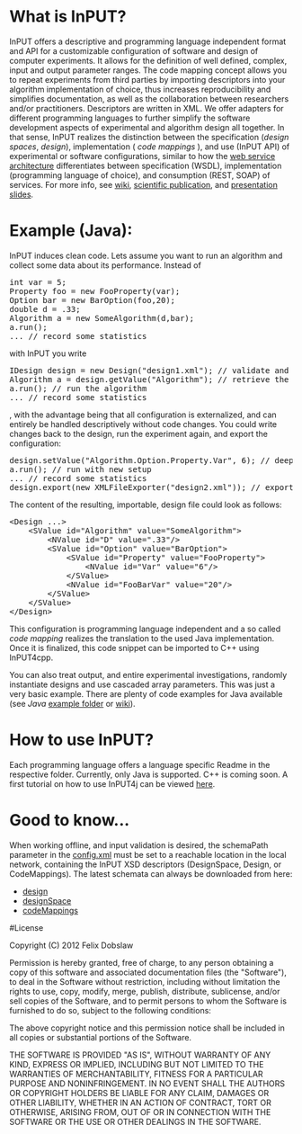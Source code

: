 # What is InPUT?

InPUT offers a descriptive and programming language independent format and API for a customizable configuration of software and design of computer experiments. It allows for the definition of well defined, complex, input and output parameter ranges. The code mapping concept allows you to repeat experiments from third parties by importing descriptors into your algorithm implementation of choice, thus increases reproducibility and simplifies documentation, as well as the collaboration between researchers and/or practitioners. Descriptors are written in XML. We offer adapters for different programming languages to further simplify the software development aspects of experimental and algorithm design all together. In that sense, InPUT realizes the distinction between the specification (*design spaces*, *design*), implementation ( *code mappings* ), and use (InPUT API) of experimental or software configurations, similar to how the [web service architecture](http://en.wikipedia.org/wiki/Web_service) differentiates between specification (WSDL), implementation (programming language of choice), and consumption (REST, SOAP) of services.
For more info, see [wiki](https://github.com/feldob/InPUT/wiki), [scientific publication](http://dl.acm.org/citation.cfm?id=2330784.2330807), and [presentation slides](http://theinput.org/InPUT/input_gecco2012.pdf).

# Example (Java):
InPUT induces clean code. Lets assume you want to run an algorithm and collect some data about its performance. Instead of 

<pre>
int var = 5;
Property foo = new FooProperty(var);
Option bar = new BarOption(foo,20);
double d = .33;
Algorithm a = new SomeAlgorithm(d,bar);
a.run();
... // record some statistics
</pre>

with InPUT you write

<pre>
IDesign design = new Design("design1.xml"); // validate and import a configuration
Algorithm a = design.getValue("Algorithm"); // retrieve the fully initialized object
a.run(); // run the algorithm
... // record some statistics
</pre>

, with the advantage being that all configuration is externalized, and can entirely be handled descriptively without code changes. You could write changes back to the design, run the experiment again, and export the configuration:

<pre>
design.setValue("Algorithm.Option.Property.Var", 6); // deep parameter change (using reflection)
a.run(); // run with new setup
... // record some statistics
design.export(new XMLFileExporter("design2.xml")); // export the new configuration
</pre>

The content of the resulting, importable, design file could look as follows:

<pre>
&lt;Design ...&gt;
	&lt;SValue id="Algorithm" value="SomeAlgorithm"&gt;
		&lt;NValue id="D" value=".33"/&gt;
		&lt;SValue id="Option" value="BarOption"&gt;
			&lt;SValue id="Property" value="FooProperty"&gt;
				&lt;NValue id="Var" value="6"/&gt;
			&lt;/SValue&gt;
			&lt;NValue id="FooBarVar" value="20"/&gt;
		&lt;/SValue&gt;
	&lt;/SValue&gt;
&lt;/Design&gt;
</pre>

This configuration is programming language independent and a so called *code mapping* realizes the translation to the used Java implementation. Once it is finalized, this code snippet can be imported to C++ using InPUT4cpp.

You can also treat output, and entire experimental investigations, randomly instantiate designs and use cascaded array parameters. This was just a very basic example. There are plenty of code examples for Java available (see *Java* [example folder](https://github.com/feldob/InPUT/tree/master/Java/Source#input4j_examples) or [wiki](https://github.com/feldob/InPUT/wiki/Examples)).

# How to use InPUT?

Each programming language offers a language specific Readme in the respective folder. Currently, only Java is supported. C++ is coming soon. A first tutorial on how to use InPUT4j can be viewed [here](http://mutubehd.miun.se/video/742/InPUT+Tutorial+%28Step+1%29).

# Good to know...

When working offline, and input validation is desired, the schemaPath parameter in the [config.xml](https://github.com/feldob/InPUT/blob/master/Java/Source/InPUT4j/src/se/miun/itm/input/config.xml) must be set to a reachable location in the local network,
containing the InPUT XSD descriptors (DesignSpace, Design, or CodeMappings). The latest schemata can always be downloaded from here:

* [design](https://github.com/feldob/InPUT/blob/master/Design.xsd)
* [designSpace](https://github.com/feldob/InPUT/blob/master/DesignSpace.xsd)
* [codeMappings](https://github.com/feldob/InPUT/blob/master/CodeMappings.xsd)

#License

Copyright (C) 2012 Felix Dobslaw

Permission is hereby granted, free of charge, to any person obtaining a copy of this software and associated documentation files (the "Software"), to deal in the Software without restriction, including without limitation the rights to use, copy, modify, merge, publish, distribute, sublicense, and/or sell copies of the Software, and to permit persons to whom the Software is furnished to do so, subject to the following conditions:

The above copyright notice and this permission notice shall be included in all copies or substantial portions of the Software.

THE SOFTWARE IS PROVIDED "AS IS", WITHOUT WARRANTY OF ANY KIND, EXPRESS OR IMPLIED, INCLUDING BUT NOT LIMITED TO THE WARRANTIES OF MERCHANTABILITY, FITNESS FOR A PARTICULAR PURPOSE AND NONINFRINGEMENT. IN NO EVENT SHALL THE AUTHORS OR COPYRIGHT HOLDERS BE LIABLE FOR ANY CLAIM, DAMAGES OR OTHER LIABILITY, WHETHER IN AN ACTION OF CONTRACT, TORT OR OTHERWISE, ARISING FROM, OUT OF OR IN CONNECTION WITH THE SOFTWARE OR THE USE OR OTHER DEALINGS IN THE SOFTWARE.


